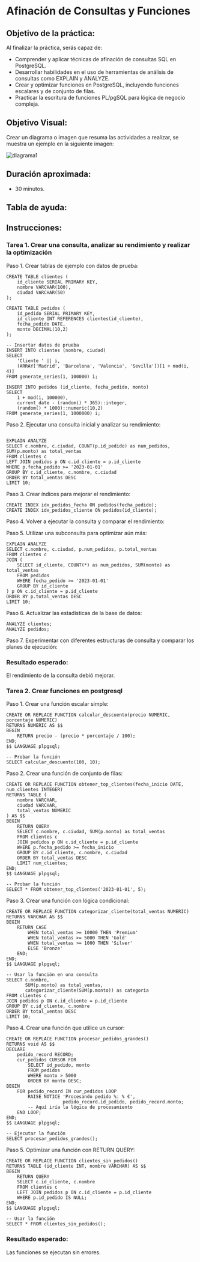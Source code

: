 # Afinación de Consultas y Funciones

## Objetivo de la práctica:
Al finalizar la práctica, serás capaz de:
- Comprender y aplicar técnicas de afinación de consultas SQL en PostgreSQL.
- Desarrollar habilidades en el uso de herramientas de análisis de consultas como EXPLAIN y ANALYZE.
- Crear y optimizar funciones en PostgreSQL, incluyendo funciones escalares y de conjunto de filas.
- Practicar la escritura de funciones PL/pgSQL para lógica de negocio compleja.
## Objetivo Visual: 
Crear un diagrama o imagen que resuma las actividades a realizar, se muestra un ejemplo en la siguiente imagen: 

![diagrama1](../images/cap5/img1.png)

## Duración aproximada:
- 30 minutos.

## Tabla de ayuda:

## Instrucciones: 
<!-- Proporciona pasos detallados sobre cómo configurar y administrar sistemas, implementar soluciones de software, realizar pruebas de seguridad, o cualquier otro escenario práctico relevante para el campo de la tecnología de la información -->
### Tarea 1. Crear una consulta, analizar su rendimiento y realizar la optimización
Paso 1. Crear tablas de ejemplo con datos de prueba:
```shell
CREATE TABLE clientes (
    id_cliente SERIAL PRIMARY KEY,
    nombre VARCHAR(100),
    ciudad VARCHAR(50)
);

CREATE TABLE pedidos (
    id_pedido SERIAL PRIMARY KEY,
    id_cliente INT REFERENCES clientes(id_cliente),
    fecha_pedido DATE,
    monto DECIMAL(10,2)
);

-- Insertar datos de prueba
INSERT INTO clientes (nombre, ciudad)
SELECT 
    'Cliente ' || i,
    (ARRAY['Madrid', 'Barcelona', 'Valencia', 'Sevilla'])[1 + mod(i, 4)]
FROM generate_series(1, 100000) i;

INSERT INTO pedidos (id_cliente, fecha_pedido, monto)
SELECT 
    1 + mod(i, 100000),
    current_date - (random() * 365)::integer,
    (random() * 1000)::numeric(10,2)
FROM generate_series(1, 1000000) i;
```

Paso 2. Ejecutar una consulta inicial y analizar su rendimiento:
```shell

EXPLAIN ANALYZE
SELECT c.nombre, c.ciudad, COUNT(p.id_pedido) as num_pedidos, SUM(p.monto) as total_ventas
FROM clientes c
LEFT JOIN pedidos p ON c.id_cliente = p.id_cliente
WHERE p.fecha_pedido >= '2023-01-01'
GROUP BY c.id_cliente, c.nombre, c.ciudad
ORDER BY total_ventas DESC
LIMIT 10;
```

Paso 3. Crear índices para mejorar el rendimiento:
```shell
CREATE INDEX idx_pedidos_fecha ON pedidos(fecha_pedido);
CREATE INDEX idx_pedidos_cliente ON pedidos(id_cliente);
```

Paso 4. Volver a ejecutar la consulta y comparar el rendimiento:

Paso 5. Utilizar una subconsulta para optimizar aún más:
```shell
EXPLAIN ANALYZE
SELECT c.nombre, c.ciudad, p.num_pedidos, p.total_ventas
FROM clientes c
JOIN (
    SELECT id_cliente, COUNT(*) as num_pedidos, SUM(monto) as total_ventas
    FROM pedidos
    WHERE fecha_pedido >= '2023-01-01'
    GROUP BY id_cliente
) p ON c.id_cliente = p.id_cliente
ORDER BY p.total_ventas DESC
LIMIT 10;
```

Paso 6. Actualizar las estadísticas de la base de datos:
```shell
ANALYZE clientes;
ANALYZE pedidos;
```

Paso 7. Experimentar con diferentes estructuras de consulta y comparar los planes de ejecución:

### Resultado esperado:
El rendimiento de la consulta debió mejorar.

### Tarea 2. Crear funciones en postgresql

Paso 1. Crear una función escalar simple:
```shell
CREATE OR REPLACE FUNCTION calcular_descuento(precio NUMERIC, porcentaje NUMERIC)
RETURNS NUMERIC AS $$
BEGIN
    RETURN precio - (precio * porcentaje / 100);
END;
$$ LANGUAGE plpgsql;
```
```shell
-- Probar la función
SELECT calcular_descuento(100, 10);
```

Paso 2. Crear una función de conjunto de filas:
```shell
CREATE OR REPLACE FUNCTION obtener_top_clientes(fecha_inicio DATE, num_clientes INTEGER)
RETURNS TABLE (
    nombre VARCHAR,
    ciudad VARCHAR,
    total_ventas NUMERIC
) AS $$
BEGIN
    RETURN QUERY
    SELECT c.nombre, c.ciudad, SUM(p.monto) as total_ventas
    FROM clientes c
    JOIN pedidos p ON c.id_cliente = p.id_cliente
    WHERE p.fecha_pedido >= fecha_inicio
    GROUP BY c.id_cliente, c.nombre, c.ciudad
    ORDER BY total_ventas DESC
    LIMIT num_clientes;
END;
$$ LANGUAGE plpgsql;
```

```shell
-- Probar la función
SELECT * FROM obtener_top_clientes('2023-01-01', 5);
```
Paso 3. Crear una función con lógica condicional:
```shell
CREATE OR REPLACE FUNCTION categorizar_cliente(total_ventas NUMERIC)
RETURNS VARCHAR AS $$
BEGIN
    RETURN CASE
        WHEN total_ventas >= 10000 THEN 'Premium'
        WHEN total_ventas >= 5000 THEN 'Gold'
        WHEN total_ventas >= 1000 THEN 'Silver'
        ELSE 'Bronze'
    END;
END;
$$ LANGUAGE plpgsql;
```
```shell
-- Usar la función en una consulta
SELECT c.nombre, 
       SUM(p.monto) as total_ventas, 
       categorizar_cliente(SUM(p.monto)) as categoria
FROM clientes c
JOIN pedidos p ON c.id_cliente = p.id_cliente
GROUP BY c.id_cliente, c.nombre
ORDER BY total_ventas DESC
LIMIT 10;
```
Paso 4. Crear una función que utilice un cursor:
```shell
CREATE OR REPLACE FUNCTION procesar_pedidos_grandes()
RETURNS void AS $$
DECLARE
    pedido_record RECORD;
    cur_pedidos CURSOR FOR 
        SELECT id_pedido, monto
        FROM pedidos
        WHERE monto > 5000
        ORDER BY monto DESC;
BEGIN
    FOR pedido_record IN cur_pedidos LOOP
        RAISE NOTICE 'Procesando pedido %: % €', 
                     pedido_record.id_pedido, pedido_record.monto;
        -- Aquí iría la lógica de procesamiento
    END LOOP;
END;
$$ LANGUAGE plpgsql;
```
```shell
-- Ejecutar la función
SELECT procesar_pedidos_grandes();
```

Paso 5. Optimizar una función con RETURN QUERY:
```shell
CREATE OR REPLACE FUNCTION clientes_sin_pedidos()
RETURNS TABLE (id_cliente INT, nombre VARCHAR) AS $$
BEGIN
    RETURN QUERY
    SELECT c.id_cliente, c.nombre
    FROM clientes c
    LEFT JOIN pedidos p ON c.id_cliente = p.id_cliente
    WHERE p.id_pedido IS NULL;
END;
$$ LANGUAGE plpgsql;

-- Usar la función
SELECT * FROM clientes_sin_pedidos();
```
### Resultado esperado:
Las funciones se ejecutan sin errores.
